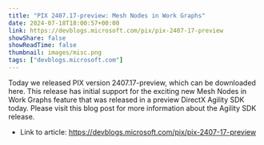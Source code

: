 ```yaml
---
title: "PIX 2407.17-preview: Mesh Nodes in Work Graphs"
date: 2024-07-18T18:00:57+00:00
link: https://devblogs.microsoft.com/pix/pix-2407-17-preview
showShare: false
showReadTime: false
thumbnail: images/misc.png
tags: ["devblogs.microsoft.com"]
---
```

Today we released PIX version 2407.17-preview, which can be downloaded here. This release has initial support for the exciting new Mesh Nodes in Work Graphs feature that was released in a preview DirectX Agility SDK today. Please visit this blog post for more information about the Agility SDK release.

- Link to article: https://devblogs.microsoft.com/pix/pix-2407-17-preview
